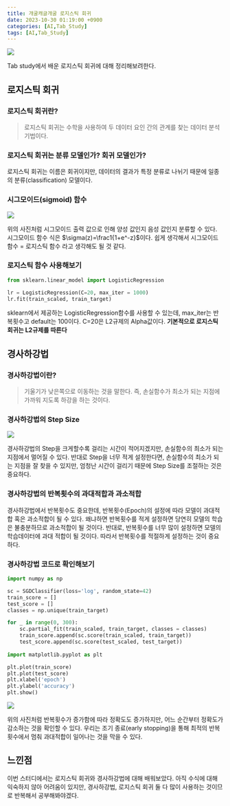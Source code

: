```yaml
---
title: 개굴캐글개굴 로지스틱 회귀
date: 2023-10-30 01:19:00 +0900
categories: [AI,Tab_Study]
tags: [AI,Tab_Study]
---
```


![](https://velog.velcdn.com/images/acadias12/post/358c7f7f-00ec-4dd7-99a4-183615838474/image.png)

Tab study에서 배운 로지스틱 회귀에 대해 정리해보려한다.

## 로지스틱 회귀

### 로지스틱 회귀란?
> 로지스틱 회귀는 수학을 사용하여 두 데이터 요인 간의 관계를 찾는 데이터 분석 기법이다.

### 로지스틱 회귀는 분류 모델인가? 회귀 모델인가?
로지스틱 회귀는 이름은 회귀이지만, 데이터의 결과가 특정 분류로 나뉘기 때문에 일종의 분류(classification) 모델이다.


### 시그모이드(sigmoid) 함수
![](https://velog.velcdn.com/images/acadias12/post/cc544f36-104a-4454-88b1-dafa96935937/image.png)

위의 사진처럼 시그모이드 출력 값으로 인해 양성 값인지 음성 값인지 분류할 수 있다. 시그모이드 함수 식은 $\sigma(z)=\frac1{1+e^-z}$이다. 쉽게 생각해서 시그모이드 함수 = 로지스틱 함수 라고 생각해도 될 것 같다.

### 로지스틱 함수 사용해보기

```python
from sklearn.linear_model import LogisticRegression

lr = LogisticRegression(C=20, max_iter = 1000)
lr.fit(train_scaled, train_target)
```
sklearn에서 제공하는 LogisticRegression함수를 사용할 수 있는데, max_iter는 반복횟수고 default는 100이다. C=20은 L2규제의 Alpha값이다. **기본적으로 로지스틱 회귀는 L2규제를 따른다**


## 경사하강법

### 경사하강법이란?
> 기울기가 낮은쪽으로 이동하는 것을 말한다. 즉, 손실함수가 최소가 되는 지점에 가까워 지도록 하강을 하는 것이다.

### 경사하강법의 Step  Size
![](https://velog.velcdn.com/images/acadias12/post/0b767d81-2965-41e5-a45b-d08c954e5752/image.png)

경사하강법의 Step을 크게할수록 걸리는 시간이 적어지겠지만, 손실함수의 최소가 되는 지점에서 멀어질 수 있다. 반대로 Step을 너무 적게 설정한다면, 손실함수의 최소가 되는 지점을 잘 찾을 수 있지만, 엄청난 시간이 걸리기 때문에 Step Size를 조절하는 것은 중요하다.

### 경사하강법의 반복횟수의 과대적합과 과소적합

경사하강법에서 반복횟수도 중요한데, 반복횟수(Epoch)의 설정에 따라 모델이 과대적합 혹은 과소적합이 될 수 있다. 왜냐하면 반복횟수를 적게 설정하면 당연히 모델의 학습은 불충분하므로 과소적합이 될 것이다. 반대로, 반복횟수를 너무 많이 설정하면 모델의 학습데이터에 과대 적합이 될 것이다. 따라서 반복횟수를 적절하게 설정하는 것이 중요하다.

### 경사하강법 코드로 확인해보기

```python
import numpy as np

sc = SGDClassifier(loss='log', random_state=42)
train_score = []
test_score = []
classes = np.unique(train_target)

for _ in range(0, 300):
    sc.partial_fit(train_scaled, train_target, classes = classes)
    train_score.append(sc.score(train_scaled, train_target))
    test_score.append(sc.score(test_scaled, test_target))
    
import matplotlib.pyplot as plt

plt.plot(train_score)
plt.plot(test_score)
plt.xlabel('epoch')
plt.ylabel('accuracy')
plt.show()
```
![](https://velog.velcdn.com/images/acadias12/post/883bf253-e166-4d14-b087-4cc26c3bdf9d/image.png)

위의 사진처럼 반복횟수가 증가함에 따라 정확도도 증가하지만, 어느 순간부터 정확도가 감소하는 것을 확인할 수 있다. 우리는 조기 종료(early stopping)을 통해 최적의 반복횟수에서 멈춰 과대적합이 일어나는 것을 막을 수 있다.

## 느낀점
이번 스터디에서는 로지스틱 회귀와 경사하강법에 대해 배워보았다. 아직 수식에 대해 익숙하지 않아 어려움이 있지만, 경사하강법, 로지스틱 회귀 둘 다 많이 사용하는 것이므로 반복해서 공부해봐야겠다.